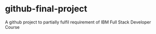# github-final-project
A github project to partially fulfil requirement of IBM Full Stack Developer Course
